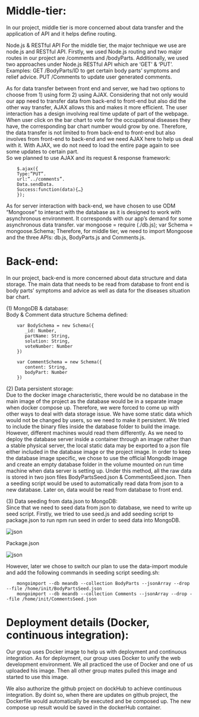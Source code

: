# Middle-tier:

In our project, middle tier is more concerned about data transfer and the application of API and it helps define routing. 

Node.js & RESTful API
For the middle tier, the major technique we use are node.js and RESTful API. 
Firstly, we used Node.js routing and two major routes in our project are /comments and /bodyParts. 
Additionally, we used two approaches under Node.js RESTful API which are ‘GET’ & ‘PUT’. 
Examples: 
GET /BodyParts/ID to get certain body parts’ symptoms and relief advice.
PUT /Comments to update user generated comments. 

As for data transfer between front end and server, we had two options to choose from 1) using form 2) using AJAX. Considering that not only would our app need to transfer data from back-end to front-end but also did the other way transfer, AJAX allows this and makes it more efficient. The user interaction has a design involving real time update of part of the webpage. When user click on the bar chart to vote for the occupational diseases they have, the corresponding bar chart number would grow by one. Therefore, the data transfer is not limited to from back-end to front-end but also involves from front-end to back-end and we need AJAX here to help us deal with it. With AJAX, we do not need to load the entire page again to see some updates to certain part.  
So we planned to use AJAX and its request & response framework: 

        $.ajax({
        Type:”PUT”.
        url:”../comments”.
        Data.sendData.
        Success:function(data){…}
        });

As for server interaction with back-end, we have chosen to use ODM “Mongoose” to interact with the database as it is designed to work with asynchronous environment. It corresponds with our app’s demand for some asynchronous data transfer. 
        var mongoose = require (./db.js);
        var Schema = mongoose.Schema;
Therefore, for middle tier, we need to import Mongoose and the three APIs: db.js, BodyParts.js and Comments.js. 



# Back-end:

In our project, back-end is more concerned about data structure and data storage. The main data that needs to be read from database to front end is body parts’ symptoms and advice as well as data for the diseases situation bar chart. 

(1)	MongoDB & database:  
Body & Comment data structure Schema defined:  
        
        var BodySchema = new Schema({
           _id: Number,
           partName: String,
           solution: String,
           voteNumber: Number
        })

        var CommentSchema = new Schema({
           content: String,
           bodyPart: Number
        })

(2)	Data persistent storage:  
Due to the docker image characteristic, there would be no database in the main image of the project as the database would be in a separate image when docker compose up. Therefore, we were forced to come up with other ways to deal with data storage issue. We have some static data which would not be changed by users, so we need to make it persistent. We tried to include the binary files inside the database folder to build the image. However, different machines would read them differently. As we need to deploy the database server inside a container through an image rather than a stable physical server, the local static data may be exported to a json file either included in the database image or the project image. In order to keep the database image specific, we chose to use the official Mongodb image and create an empty database folder in the volume mounted on run time machine when data server is setting up. Under this method, all the raw data is stored in two json files BodyPartsSeed.json & CommentsSeed.json. Then a seeding script would be used to automatically read data from json to a new database. Later on, data would be read from database to front end.  

(3)	Data seeding from data.json to MongoDB:  
Since that we need to seed data from json to database, we need to write up seed script. 
Firstly, we tried to use seed.js and add seeding script to package.json to run npm run seed in order to seed data into MongoDB. 
 
![json](https://i.imgur.com/mMiSV3u.pngstyle=centerme)

Package.json
 
![json](https://i.imgur.com/TQvErLt.pngstyle=centerme)

However, later we chose to switch our plan to use the data-import module and add the following commands in seeding script seeding.sh:  

        mongoimport --db meandb --collection BodyParts --jsonArray --drop --file /home/init/BodyPartsSeed.json
        mongoimport --db meandb --collection Comments --jsonArray --drop --file /home/init/CommentsSeed.json
      
# Deployment details (Docker, continuous integration):
Our group uses Docker image to help us with deployment and continuous integration. As for deployment, our group uses Docker to unify the web development environment. We all practiced the use of Docker and one of us uploaded his image. Then all other group mates pulled this image and started to use this image.

We also authorize the github project on dockHub to achieve continuous integration. By doint so, when there are updates on github project, the Dockerfile would automatically be executed and be composed up. The new compose up result would be saved in the dockerHub container. 
